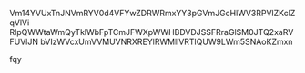 Vm14YVUxTnJNVmRYV0d4VFYwZDRWRmxYY3pGVmJGcHlWV3RPVlZKclZqVlVi
RlpQWWtaWmQyTklWbFpTCmJFWXpWWHBDVDJSSFRraGlSM0JTQ2xaRVFUVlJN
bVIzWVcxUmVVMUVNRXREYlRWMllVRTlQUW9LWm5SNAoKZmxn

fqy